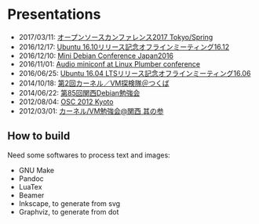 # Presentations

* 2017/03/11: [オープンソースカンファレンス2017 Tokyo/Spring](https://www.ospn.jp/osc2017-spring/modules/eguide/event.php?eid=28)
* 2016/12/17: [Ubuntu 16.10リリース記念オフラインミーティング16.12](https://wiki.ubuntulinux.jp/Events/OfflineTokyo201612)
* 2016/12/10: [Mini Debian Conference Japan2016](http://miniconf.debian.or.jp/)
* 2016/11/01: [Audio miniconf at Linux Plumber conference](https://www.linuxplumbersconf.org/2016/)
* 2016/06/25: [Ubuntu 16.04 LTSリリース記念オフラインミーティング16.06](https://wiki.ubuntulinux.jp/Events/OfflineTokyo201606)
* 2014/10/18: [第2回カーネル／VM探検隊＠つくば](http://www.kernelvm.org/ima-made-no-matome/kernel_vm_tsukuba_2)
* 2014/06/22: [第85回関西Debian勉強会](https://wiki.debian.org/KansaiDebianMeeting/20140622)
* 2012/08/04: [OSC 2012 Kyoto](http://www.ospn.jp/osc2012-kyoto/modules/eguide/event.php?eid=15)
* 2012/03/01: [カーネル/VM勉強会@関西 其の参](http://www.kernelvm.org/ima-made-no-matome/kaneru-vm-mian-qiang-hui-guan-xi-qino-can)

## How to build

Need some softwares to process text and images:
 - GNU Make
 - Pandoc
 - LuaTex
 - Beamer
 - Inkscape, to generate from svg
 - Graphviz, to generate from dot
